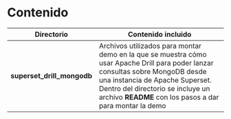 # Contenido

| Directorio | Contenido incluido |
| ---------  | -----------------  |
| **superset_drill_mongodb** | Archivos utilizados para montar demo en la que se muestra cómo usar Apache Drill para poder lanzar consultas sobre MongoDB desde una instancia de Apache Superset. Dentro del directorio se incluye un archivo **README** con los pasos a dar para montar la demo |
